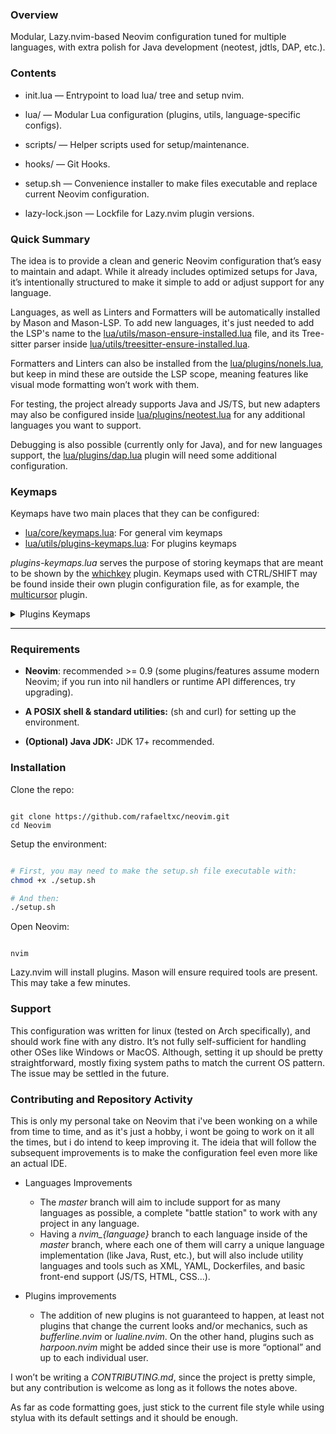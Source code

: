 ### Overview

Modular, Lazy.nvim-based Neovim configuration tuned for multiple languages, with extra polish for Java development (neotest, jdtls, DAP, etc.).

### Contents

 - init.lua — Entrypoint to load lua/ tree and setup nvim.

- lua/ — Modular Lua configuration (plugins, utils, language-specific configs).

- scripts/ — Helper scripts used for setup/maintenance.

-  hooks/ — Git Hooks.

- setup.sh — Convenience installer to make files executable and replace current Neovim configuration.

- lazy-lock.json — Lockfile for Lazy.nvim plugin versions.

### Quick Summary

The idea is to provide a clean and generic Neovim configuration that’s easy to maintain and adapt. While it already includes optimized setups for Java, it’s intentionally structured to make it simple to add or adjust support for any language.

Languages, as well as Linters and Formatters will be automatically installed by Mason and Mason-LSP. To add new languages, it's just needed to add the LSP's name to the [lua/utils/mason-ensure-installed.lua](https://github.com/rafaeltxc/Neovim/blob/master/lua/utils/mason-ensure-installed.lua) 
file, and its Tree-sitter parser inside [lua/utils/treesitter-ensure-installed.lua](https://github.com/rafaeltxc/Neovim/blob/master/lua/utils/treesitter-ensure-installed.lua).

Formatters and Linters can also be installed from the [lua/plugins/nonels.lua](https://github.com/rafaeltxc/Neovim/blob/master/lua/plugins/nonels.lua), but keep in mind these are outside the LSP scope, meaning features like visual mode formatting won’t work with them.

For testing, the project already supports Java and JS/TS, but new adapters may also be configured inside [lua/plugins/neotest.lua](https://github.com/rafaeltxc/Neovim/blob/master/lua/plugins/neotest.lua) for any additional languages you want to support.

Debugging is also possible (currently only for Java), and for new languages support, the [lua/plugins/dap.lua](https://github.com/rafaeltxc/Neovim/blob/master/lua/plugins/dap.lua) plugin will need some additional configuration.

### Keymaps

Keymaps have two main places that they can be configured:
- [lua/core/keymaps.lua](https://github.com/rafaeltxc/Neovim/blob/master/lua/core/keymaps.lua): For general vim keymaps
- [lua/utils/plugins-keymaps.lua](https://github.com/rafaeltxc/Neovim/blob/master/lua/utils/plugins-keymaps.lua): For plugins keymaps

_plugins-keymaps.lua_ serves the purpose of storing keymaps that are meant to be shown by the [whichkey](https://github.com/rafaeltxc/Neovim/blob/master/lua/plugins/whichkey.lua) plugin. Keymaps used with CTRL/SHIFT may be found inside their own plugin configuration file, as for example, the [multicursor](https://github.com/rafaeltxc/Neovim/blob/master/lua/plugins/multicursor.lua) plugin.

<details>
<summary>Plugins Keymaps</summary>

<table>
<tr>
<td align="center" style="vertical-align: top;">

| Navigation | |
| :--- | :--- |
| `<leader>lD` | Declaration |
| `<leader>ld` | Definition |
| `<leader>li` | Implementation |
| `<leader>lk` | Documentation |
| `<leader>ld` | Diagnostics |
| `<leader>lr` | References |

</td>
<td align="center" style="vertical-align: top;">

| Finder | |
| :--- | :--- |
| `<leader>fb` | Active Buffers |
| `<leader>fc` | Current Buffer |
| `<leader>ff` | Find Files |
| `<leader>fl` | Live Grep |
| `<leader>fu` | Mod. History |
| `<leader>fo` | Recent Projects |

</td>
<td align="center" style="vertical-align: top;">

| Git | |
| :--- | :--- |
| `<leader>ga` | Diff |
| `<leader>gb` | Blame |
| `<leader>gd` | Deleted |

</td>
</tr>
<tr>
<td align="center" style="vertical-align: top;">

| Debugging | |
| :--- | :--- |
| `<leader>Ds` | Start Debug |
| `<leader>Dd` | Toggle Breakpoint|
| `<leader>Db` | Cond. Breakpoint|
| `<leader>Dc` | Commands |
| `<leader>Dl` | List Breakpoints|
| `<leader>Dv` | Variables |
| `<leader>Df` | Frames |
| `<leader>Du` | Toggle UI |

</td>
<td align="center" style="vertical-align: top;">

| Testing | |
| :--- | :--- |
| `<leader>qd` | Debug Nearest |
| `<leader>qn` | Test Nearest |
| `<leader>qf` | Test File |
| `<leader>qs` | Stop Test |
| `<leader>qo` | Show Output |
| `<leader>qp` | Show Output |
| `<leader>qt` | Show Summary |

</td>
<td align="center" style="vertical-align: top;">

| Refactoring | |
| :--- | :--- |
| `<leader>rr` | Rename Variable |
| `<leader>rr` | Quickfix |
| `<leader>ra` | Code Actions |
| `<leader>ro` | File Refactor |
| `<leader>rs` | Toggle Spectre |

</td>
</tr>
<tr>
<td align="center" style="vertical-align: top;">

| Utilities | |
| :--- | :--- |
| `<leader>ui` | LSP Info |
| `<leader>ul` | NullLs Info |
| `<leader>us` | Snip Info |
| `<leader>un` | Messages |
| `<leader>up` | Markdown Preview|
| `<leader>um` | MiniMap |

</td>
<td align="center" style="vertical-align: top;">

| Managers | |
| :--- | :--- |
| `<leader>ml` | Lazy Manager |
| `<leader>mt` | TS Update |
| `<leader>mml`| Mason Logs |
| `<leader>mmm`| Mason Manager |

</td>
<td align="center" style="vertical-align: top;">

| Diagnostics | |
| :--- | :--- |
| `<leader>dj` | Next Diagnostic |
| `<leader>dk` | Prev Diagnostic |
| `<leader>dp` | Problems |
| `<leader>dq` | Quickfix |

</td>
</tr>
<tr>
<td align="center" style="vertical-align: top;">

| Workspace | |
| :--- | :--- |
| `<leader>wh` | Horizontal Win |
| `<leader>wv` | Vertical Win |
| `<leader>wl` | Toggle Line Wrap |

</td>
<td align="center" style="vertical-align: top;">
</td>
<td align="center" style="vertical-align: top;">
</td>
</tr>
</table>

</details>

---

### Requirements
- **Neovim**: recommended >= 0.9 (some plugins/features assume modern Neovim; if you run into nil handlers or runtime API differences, try upgrading).

- **A POSIX shell & standard utilities:** (sh and curl) for setting up the environment.

- **(Optional) Java JDK:** JDK 17+ recommended.

### Installation

Clone the repo:
```

git clone https://github.com/rafaeltxc/neovim.git
cd Neovim

```

Setup the environment:
```bash

# First, you may need to make the setup.sh file executable with:
chmod +x ./setup.sh

# And then:
./setup.sh

```

Open Neovim:
```

nvim

```

Lazy.nvim will install plugins. Mason will ensure required tools are present. This may take a few minutes.

### Support

This configuration was written for linux (tested on Arch specifically), and should work fine with any distro. It’s not fully self-sufficient for handling other OSes like Windows or MacOS. Although, setting it up should be pretty straightforward, mostly fixing system paths to match the current OS pattern. The issue may be settled in the future.

### Contributing and Repository Activity

This is only my personal take on Neovim that i've been wonking on a while from time to time, and as it's just a hobby, i wont be going to work on it all the times, but i do intend to keep improving it. The ideia that will follow the subsequent improvements is to make the configuration feel even more like an actual IDE.

- Languages Improvements
    - The _master_ branch will aim to include support for as many languages as possible, a complete "battle station" to work with any project in any language.
    - Having a _nvim\_{language}_ branch to each language inside of the _master_ branch, where each one of them will carry a unique language implementation (like Java, Rust, etc.), but will also include utility languages and tools such as XML, YAML, Dockerfiles, and basic front-end support (JS/TS, HTML, CSS...).
 
- Plugins improvements
    - The addition of new plugins is not guaranteed to happen, at least not plugins that change the current looks and/or mechanics, such as _bufferline.nvim_ or _lualine.nvim_. On the other hand, plugins such as _harpoon.nvim_ might be added since their use is more “optional” and up to each individual user.
 
I won’t be writing a _CONTRIBUTING.md_, since the project is pretty simple, but any contribution is welcome as long as it follows the notes above.

As far as code formatting goes, just stick to the current file style while using stylua with its default settings and it should be enough.
